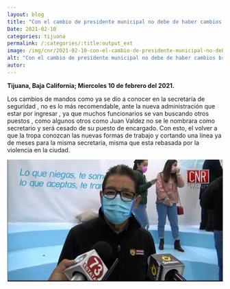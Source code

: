 ```yaml
---
layout: blog
title: "Con el cambio de presidente municipal no debe de haber cambios bruscos en la administración"
Date: 2021-02-10
categories: tijuana
permalink: /:categories/:title:output_ext
image: /img/cnr/2021-02-10-con-el-cambio-de-presidente-municipal-no-debe-de-haber-cambios-bruscos-en-la-administracion.jpg
alt: "Con el cambio de presidente municipal no debe de haber cambios bruscos en la administración"
autor:
---
```


**Tijuana, Baja California; Miercoles 10 de febrero del 2021.** 

Los cambios de mandos como ya se dio a conocer en la secretaría de seguridad , no es lo más recomendable, ante la nueva administración que estar por ingresar , ya que muchos funcionarios se van buscando otros puestos , como algunos otros como Juan Valdez no se le nombrara como secretario y será cesado de su puesto de encargado. Con esto, el volver a que la tropa conozcan las nuevas formas de trabajo y cortando una línea ya de meses para la misma secretaria, misma que esta rebasada por la violencia en la ciudad.

<div id="carouselExampleSlidesOnly" class="carousel slide" data-ride="carousel">
  <div class="carousel-inner">
    <div class="carousel-item active">
       <img class="d-block w-100" src="/img/cnr/2021-02-10-con-el-cambio-de-presidente-municipal-no-debe-de-haber-cambios-bruscos-en-la-administracion.jpg" loading="lazy"  alt="Con el cambio de presidente municipal no debe de haber cambios bruscos en la administración">
    </div>
  </div>
</div>